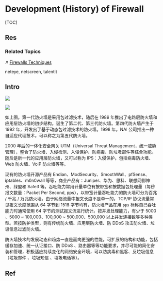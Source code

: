 # Development (History) of Firewall

[TOC]



## Res
### Related Topics
↗ [Firewalls Techniques](Firewalls%20Techniques.md)

neteye, netscreen, talentit



## Intro
![](../../../../../../../../../Assets/Pics/Screenshot%202023-12-08%20at%208.58.21AM.png)

![](../../../../../../../../../Assets/Pics/Screenshot%202023-12-16%20at%2011.22.58AM.png)

如上图，第一代防火墙是采用包过滤技术，随后在 1989 年推出了电路层防火墙和应用层防火墙的初步结构，诞生了第二代、第三代防火墙。第四代防火墙产生于 1992 年，开发出了基于动态包过滤技术的防火墙。1998 年，NAI 公司推出一种自适应代理技术，可以称之为第五代防火墙。

2000 年后的一体化安全网关 UTM（Universal Threat Management，统一威胁管理），整合了防火墙、入侵检测、入侵保护、防病毒、防垃圾邮件等综合功能。随后是新一代的应用层防火墙，又可以称为 IPS：入侵保护，包括病毒防火墙、Web 防火墙、VoIP 防火墙等等。

现有的防火墙开源产品有 Endian、ModSecurity、SmoothWall、pfSense、iptables、m0n0wall 等等，商业产品有：Juniper、华为、思科、联想网御神州、绿盟和 Safe3 等。吞吐能力常用计量单位有按带宽和按数据包处理量（每秒报文数量：Packet Per Second, pps），以带宽计量吞吐能力的防火墙可分为百兆 / 千兆 / 万兆防火墙。由于网络流量中报文长度不是单一的，TCP/IP 协议流量常见报文长度范围从 64 字节到 1518 字节均有，防火墙产品在用 `pps` 标称自己吞吐能力时通常使用 64 字节的测试报文流进行统计。按并发处理能力，有少于 5000 、5000 ~ 100,000、100,000 ~ 500,000、500,000 以上并发连接数等多种类型。若按防护类型，则有传统防火墙、应用层防火墙、防 DDoS 攻击防火墙、垃圾信息过滤防火墙。

防火墙技术的发展动态和趋势一直是面向更强的性能，可扩展的结构和功能，包括缓存加速、统一认证接口、防 DDoS 、路由器等等功能要求，并尽可能的简化安装和管理，积极适应持续变化的网络安全环境，可以防病毒和黑客、反垃圾信息（垃圾邮件 、垃圾短信 、垃圾电话等）。



## Ref


